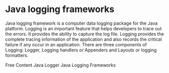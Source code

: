 # Java logging frameworks
Java logging framework is a computer data logging package for the Java platform.
Logging is an important feature that helps developers to trace out the errors. It provides the ability to capture the log file. Logging provides the complete tracing information of the application and also records the critical failure if any occur in an application.
There are three components of Logging: Logger, Logging handlers or Appenders and Layouts or logging formatters.

<ResourceGroupTitle>Free Content</ResourceGroupTitle>
<BadgeLink badgeText='Read' colorScheme="yellow" href='https://www.javatpoint.com/java-logger'>Java Logger</BadgeLink>
<BadgeLink badgeText='Read' colorScheme="yellow" href='https://en.wikipedia.org/wiki/Java_logging_framework'>Java Logging Frameworks</BadgeLink>
